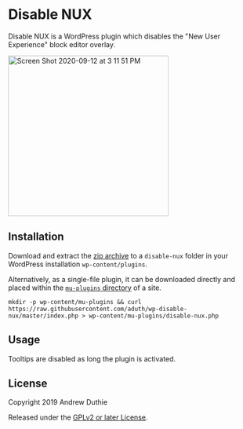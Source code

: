 # Disable NUX

Disable NUX is a WordPress plugin which disables the "New User Experience" block editor overlay.

<img width="327" alt="Screen Shot 2020-09-12 at 3 11 51 PM" src="https://user-images.githubusercontent.com/1779930/93003158-60290300-f50a-11ea-8ad0-40f414e64786.png">

## Installation

Download and extract the [zip archive](https://github.com/aduth/g-debugger/archive/master.zip) to a `disable-nux` folder in your WordPress installation `wp-content/plugins`.

Alternatively, as a single-file plugin, it can be downloaded directly and placed within the [`mu-plugins` directory](https://codex.wordpress.org/Must_Use_Plugins) of a site.

```
mkdir -p wp-content/mu-plugins && curl https://raw.githubusercontent.com/aduth/wp-disable-nux/master/index.php > wp-content/mu-plugins/disable-nux.php
```

## Usage

Tooltips are disabled as long the plugin is activated.

## License

Copyright 2019 Andrew Duthie

Released under the [GPLv2 or later License](https://www.gnu.org/licenses/gpl-2.0.html).
